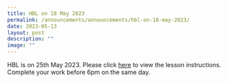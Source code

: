 ```yaml
---
title: HBL on 18 May 2023
permalink: /announcements/announcements/hbl-on-18-may-2023/
date: 2023-05-13
layout: post
description: ""
image: ""
---
```

HBL is on 25th May 2023. Please click [here](https://sites.google.com/crestsec.edu.sg/pdlpmicrosite/hbl/hbl-instructions) to view the lesson instructions. Complete your work before 6pm on the same day.